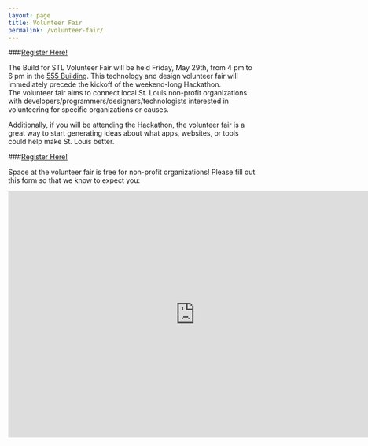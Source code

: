 ```yaml
---
layout: page
title: Volunteer Fair
permalink: /volunteer-fair/
---
```

###[Register Here!](http://www.eventbrite.com/e/make-st-louis-better-hackathon-volunteer-fair-tickets-16945136359)  

The Build for STL Volunteer Fair will be held Friday, May 29th, from 4 pm to 6 pm in the [555 Building](/555Building). This technology and design volunteer fair will immediately precede the kickoff of the weekend-long Hackathon.  
The volunteer fair aims to connect local St. Louis non-profit organizations with developers/programmers/designers/technologists interested in volunteering for specific organizations or causes.
  
Additionally, if you will be attending the Hackathon, the volunteer fair is a great way to start generating ideas about what apps, websites, or tools could help make St. Louis better.  
  
###[Register Here!](http://www.eventbrite.com/e/make-st-louis-better-hackathon-volunteer-fair-tickets-16945136359)  
  
Space at the volunteer fair is free for non-profit organizations! Please fill out this form so that we know to expect you:  
  
<iframe src="https://docs.google.com/forms/d/1Caygkze45VdlFrZk7gYQkKil0b9PT3GcLJ7OnxlteIc/viewform?embedded=true" width="760" height="500" frameborder="0" marginheight="0" marginwidth="0">Loading...</iframe>
